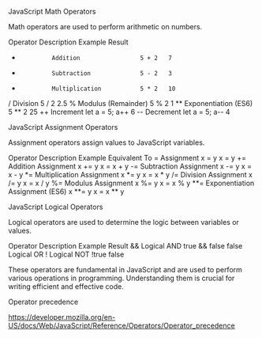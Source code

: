JavaScript Math Operators

Math operators are used to perform arithmetic on numbers.

Operator	   Description	            Example	Result
+	           Addition	                5 + 2	7
-	           Subtraction	            5 - 2	3
*	           Multiplication	        5 * 2	10
/	           Division	                5 / 2	2.5
%	           Modulus (Remainder)	    5 % 2	1
**	           Exponentiation (ES6)	    5 ** 2	25
++	           Increment	            let a = 5; a++	6
--	           Decrement	            let a = 5; a--	4

 
JavaScript Assignment Operators

Assignment operators assign values to JavaScript variables.

Operator	Description	                     Example	Equivalent To
=	        Assignment	                     x = y	        x = y
+=	        Addition Assignment	             x += y	        x = x + y
-=	        Subtraction Assignment	         x -= y	        x = x - y
*=	        Multiplication Assignment	     x *= y	        x = x * y
/=	        Division Assignment	             x /= y	        x = x / y
%=	        Modulus Assignment	             x %= y	        x = x % y
**=	        Exponentiation Assignment (ES6)	 x **= y	    x = x ** y

JavaScript Logical Operators

Logical operators are used to determine the logic between variables or values.

Operator	Description	        Example	        Result
&&	        Logical AND	        true && false	false
`		`	Logical OR
!	        Logical NOT	        !true	        false

These operators are fundamental in JavaScript and are used to perform various operations in programming. Understanding them is crucial for writing efficient and effective code.

Operator precedence

https://developer.mozilla.org/en-US/docs/Web/JavaScript/Reference/Operators/Operator_precedence